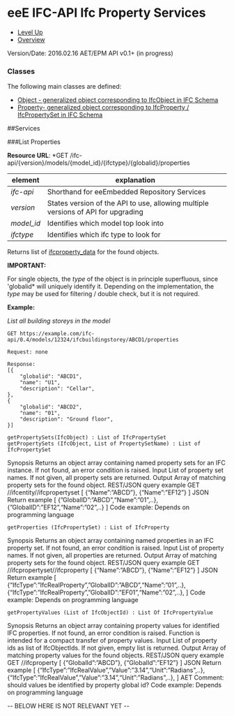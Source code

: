 # eeE IFC-API Ifc Property Services #

* [Level Up](../README.md)
* [Overview](./README.md)

Version/Date: 2016.02.16 AET/EPM  API v0.1+ (in progress)

### Classes 

The following main classes are defined:

* [Object - generalized object corresponding to IfcObject in IFC Schema](a_schemata/ifcobject_data.md)
* [Property- generalized object corresponding to IfcProperty / IfcPropertySet in IFC Schema](a_schemata/ifcproperty_data.md)


##Services

###List Properties

**Resource URL**: *GET /ifc-api/{version}/models/{model_id}/{ifctype}/{globalid}/properties

element | explanation
--------|-----------|
*ifc-api*	|Shorthand for eeEmbedded Repository Services |
*version*	|States version of the API to use, allowing multiple versions of API for upgrading |
*model_id*	|Identifies which model top look into |
*ifctype*	|Identifies which ifc type to look for |

Returns list of [ifcproperty_data](./schemata/ifcproperty_data.md) for the found objects. 

**IMPORTANT:**

For single objects, the *type* of the object is in principle superfluous, since 'globalid* will uniquely identify it. Depending on the implementation, the *type* may be used for filtering / double check, but it is not required.

**Example:**

*List all building storeys in the model*

```
GET https://example.com/ifc-api/0.4/models/12324/ifcbuildingstorey/ABCD1/properties

Request: none

Response:
[{
    "globalid": "ABCD1",
    "name": "U1",
    "description": "Cellar",
},
{
    "globalid": "ABCD2",
    "name": "01",
    "description": "Ground floor",
}]
```





```
getPropertySets(IfcObject) : List of IfcPropertySet
getPropertySets (IfcObject, List of PropertySetName) : List of IfcPropertySet
```
Synopsis 	Returns an object array containing named property sets for an IFC instance. If not found, an error condition is raised. 
Input 	List of property set names. If not given, all property sets are returned.
Output 	Array of matching property sets for the found object. 
REST/JSON query example	GET <url-to-model>/<prefix>/ifcentity/<guid>/ifcpropertyset
[ {“Name”:”ABCD”}, {“Name”:”EF12”} ]
JSON Return example 	[
 {”GlobalID”:”ABCD”,“Name”:”01”,..},
 {”GlobalID”:”EF12”,“Name”:”02”,..}
]
Code example: 
Depends on programming language

```
getProperties (IfcPropertySet) : List of IfcProperty
```
Synopsis 	Returns an object array containing named properties in an IFC property set. If not found, an error condition is raised. 
Input 	List of property names. If not given, all properties are returned.
Output 	Array of matching property sets for the found object. 
REST/JSON query example	GET <url-to-model>/<prefix>/ifcpropertyset/<guid>/ifcproperty
[ {“Name”:”ABCD”}, {“Name”:”EF12”} ]
JSON Return example 	[
 {“IfcType”:”IfcRealProperty”,”GlobalID”:”ABCD”,“Name”:”01”,..},
 {“IfcType”:”IfcRealProperty”,”GlobalID”:”EF01”,“Name”:”02”,..},
]
Code example: 
Depends on programming language

```
getPropertyValues (List of IfcObjectId) : List Of IfcPropertyValue
```
Synopsis 	Returns an object array containing property values for identified IFC properties. If not found, an error condition is raised. Function is intended for a compact transfer of property values.
Input 	List of property ids as list of IfcObjectIds. If not given, empty list is returned.
Output 	Array of matching property values for the found objects. 
REST/JSON query example	GET <url-to-model>/<prefix>/ifcproperty
[ {“GlobalId”:”ABCD”}, {“GlobalId”:”EF12”} ]
JSON Return example 	[ 
 {“IfcType”:”IfcRealValue”,”Value”:”3.14”,“Unit”:”Radians”,..},
 {“IfcType”:”IfcRealValue”,”Value”:”3.14”,“Unit”:”Radians”,..},
]
AET Comment: should values be identified by property global id?
Code example: 
Depends on programming language



-- BELOW HERE IS NOT RELEVANT YET --
